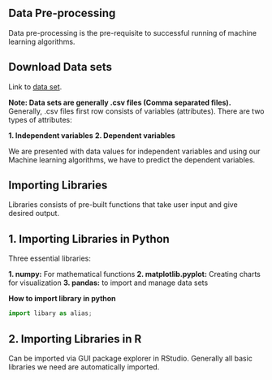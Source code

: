 ## Data Pre-processing

Data pre-processing is the pre-requisite to successful running of machine learning algorithms.

## Download Data sets

Link to [data set](https://www.superdatascience.com/pages/machine-learning).

**Note: Data sets are generally .csv files (Comma separated files).** 
Generally, .csv files first row consists of variables (attributes).
There are two types of attributes:

**1. Independent variables**
**2. Dependent variables**

We are presented with data values for independent variables and using our Machine learning algorithms, we have to predict the dependent variables.

## Importing Libraries
Libraries consists of pre-built functions that take user input and give desired output.

## 1. Importing Libraries in Python

Three essential libraries:

**1. numpy:** For mathematical functions
**2. matplotlib.pyplot:** Creating charts for visualization
**3. pandas:** to import and manage data sets

**How to import library in python**
```python
import libary as alias;
```

## 2. Importing Libraries in R

Can be imported via GUI package explorer in RStudio. Generally all basic libraries we need are automatically imported.
